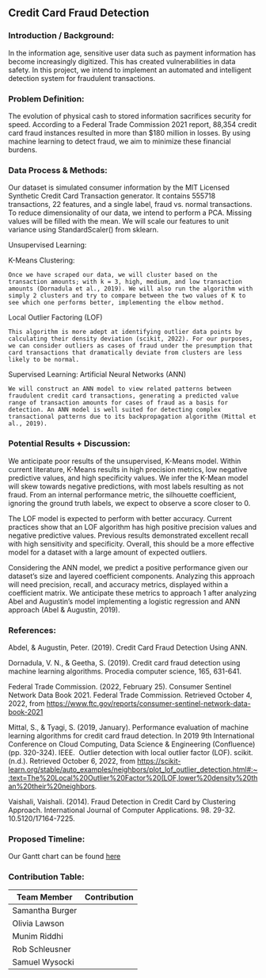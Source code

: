 ## Credit Card Fraud Detection

### Introduction / Background:
In the information age, sensitive user data such as payment information has become increasingly digitized. This has created vulnerabilities in data safety. In this project, we intend to implement an automated and intelligent detection system for fraudulent transactions. 

### Problem Definition:
The evolution of physical cash to stored information sacrifices security for speed. According to a Federal Trade Commission 2021 report, 88,354 credit card fraud instances resulted in more than $180 million in losses. By using machine learning to detect fraud, we aim to minimize these financial burdens.

### Data Process & Methods:
Our dataset is simulated consumer information by the MIT Licensed Synthetic Credit Card Transaction generator. It contains 555718 transactions, 22 features, and a single label, fraud vs. normal transactions. To reduce dimensionality of our data, we intend to perform a PCA. Missing values will be filled with the mean. We will scale our features to unit variance using StandardScaler() from sklearn. 

Unsupervised Learning: 

K-Means Clustering:

	Once we have scraped our data, we will cluster based on the transaction amounts; with k = 3, high, medium, and low transaction amounts (Dornadula et al., 2019). We will also run the algorithm with simply 2 clusters and try to compare between the two values of K to see which one performs better, implementing the elbow method. 
  
Local Outlier Factoring (LOF)

	This algorithm is more adept at identifying outlier data points by calculating their density deviation (scikit, 2022). For our purposes, we can consider outliers as cases of fraud under the presumption that card transactions that dramatically deviate from clusters are less likely to be normal. 
  
Supervised Learning: Artificial Neural Networks (ANN)

	We will construct an ANN model to view related patterns between fraudulent credit card transactions, generating a predicted value range of transaction amounts for cases of fraud as a basis for detection. An ANN model is well suited for detecting complex transactional patterns due to its backpropagation algorithm (Mittal et al., 2019).

### Potential Results + Discussion:
We anticipate poor results of the unsupervised, K-Means model. Within current literature, K-Means results in high precision metrics, low negative predictive values, and high specificity values. We infer the K-Mean model will skew towards negative predictions, with most labels resulting as not fraud. From an internal performance metric, the silhouette coefficient, ignoring the ground truth labels, we expect to observe a score closer to 0.  

The LOF model is expected to perform with better accuracy. Current practices show that an LOF algorithm has high positive precision values and negative predictive values. Previous results demonstrated excellent recall with high sensitivity and specificity. Overall, this should be a more effective model for a dataset with a large amount of expected outliers.

Considering the ANN model, we predict a positive performance given our dataset’s size and layered coefficient components. Analyzing this approach will need precision, recall, and accuracy metrics, displayed within a coefficient matrix. We anticipate these metrics to approach 1 after analyzing Abel and Augustin’s model implementing a logistic regression and ANN approach (Abel & Augustin, 2019).

### References:
Abdel, & Augustin, Peter. (2019). Credit Card Fraud Detection Using ANN. 

Dornadula, V. N., & Geetha, S. (2019). Credit card fraud detection using machine learning algorithms. Procedia computer science, 165, 631-641.

Federal Trade Commission. (2022, February 25). Consumer Sentinel Network Data Book 2021. Federal Trade Commission. Retrieved October 4, 2022, from https://www.ftc.gov/reports/consumer-sentinel-network-data-book-2021

Mittal, S., & Tyagi, S. (2019, January). Performance evaluation of machine learning algorithms for credit card fraud detection. In 2019 9th International Conference on Cloud Computing, Data Science & Engineering (Confluence) (pp. 320-324). IEEE. 
Outlier detection with local outlier factor (LOF). scikit. (n.d.). Retrieved October 6, 2022, from https://scikit-learn.org/stable/auto_examples/neighbors/plot_lof_outlier_detection.html#:~:text=The%20Local%20Outlier%20Factor%20(LOF,lower%20density%20than%20their%20neighbors.

Vaishali, Vaishali. (2014). Fraud Detection in Credit Card by Clustering Approach. International Journal of Computer Applications. 98. 29-32. 10.5120/17164-7225.

### Proposed Timeline:

Our Gantt chart can be found [here](https://docs.google.com/spreadsheets/d/1r6GNta5fQibvYkbXJCRdFy63RRoSbyJd/edit?usp=sharing&ouid=117811764220714896416&rtpof=true&sd=true)

### Contribution Table:

| Team Member | Contribution |
|---|---:|
|Samantha Burger|   |
|Olivia Lawson |   |
|Munim Riddhi|   |
|Rob Schleusner |   |
|Samuel Wysocki|   |
